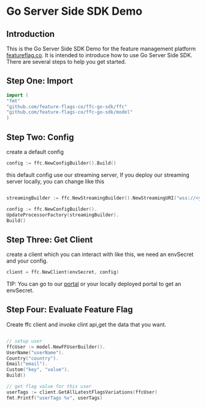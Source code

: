 # Go Server Side SDK Demo

## Introduction

This is the Go Server Side SDK Demo for the feature management platform [featureflag.co](https://featureflag.co/). It is
intended to introduce how to use Go Server Side SDK. There are several steps to help you get started.

## Step One: Import

```go
import (
"fmt"
"github.com/feature-flags-co/ffc-go-sdk/ffc"
"github.com/feature-flags-co/ffc-go-sdk/model"
)
```

## Step Two: Config

create a default config

```go
config := ffc.NewConfigBuilder().Build()
```

this default config use our streaming server, If you deploy our streaming server locally, you can change like this

```go

streamingBuilder := ffc.NewStreamingBuilder().NewStreamingURI("wss://<your-streaming-server-address>")

config := ffc.NewConfigBuilder().
UpdateProcessorFactory(streamingBuilder).
Build()
```

## Step Three: Get Client

create a client which you can interact with like this, we need an envSecret and your config.

```go
client = ffc.NewClient(envSecret, config)
```

TIP: You can go to our [portal](https://portal.featureflag.co/) or your locally deployed portal to get an envSecret.

## Step Four: Evaluate Feature Flag

Create ffc client and invoke clint api,get the data that you want.

```go

// setup user
ffcUser := model.NewFFUserBuilder().
UserName("userName").
Country("country").
Email("email").
Custom("key", "value").
Build()

// get flag value for this user
userTags := client.GetAllLatestFlagsVariations(ffcUser)
fmt.Printf("userTags %v", userTags)
```
   

